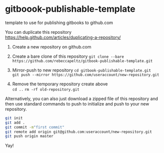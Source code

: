 # gitboook-publishable-template
template to use for publishing gitbooks to github.com

You can duplicate this repository 
https://help.github.com/articles/duplicating-a-repository/

1. Create a new repository on github.com  


2. Create a bare clone of this repository
`git clone --bare https://github.com/rebeccapeltz/gitbook-publishable-template.git`

3. Mirror-push to new repository
`cd gitbook-publishable-template.git`  
`git push --mirror https://github.com/useraccount/new-repository.git`  

4. Remove the temporary repository create above  
`cd ..`
`rm -rf old-repository.git`

Alternatively, you can also just download a zipped file of this repository and then use standard commands to push to initialize and push to your new repository.  

```bash
git init
git add .
git commit -m"first commit"
git remote add origin git@github.com:useraccount/new-repository.git  
git push origin master
```


Yay!


